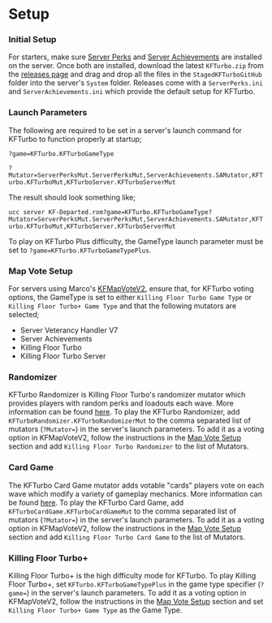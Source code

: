 # Setup
### Initial Setup
For starters, make sure [Server Perks](https://forums.tripwireinteractive.com/index.php?threads/mut-per-server-stats.36898/) and [Server Achievements](https://github.com/scaryghost/ServerAchievements) are installed on the server. Once both are installed, download the latest `KFTurbo.zip` from the [releases page](https://github.com/KFPilot/KFTurbo/releases) and drag and drop all the files in the `StagedKFTurboGitHub` folder into the server's `System` folder. Releases come with a `ServerPerks.ini` and `ServerAchievements.ini` which provide the default setup for KFTurbo.

### Launch Parameters
The following are required to be set in a server's launch command for KFTurbo to function properly at startup;

`?game=KFTurbo.KFTurboGameType`

`?Mutator=ServerPerksMut.ServerPerksMut,ServerAchievements.SAMutator,KFTurbo.KFTurboMut,KFTurboServer.KFTurboServerMut`

The result should look something like;

`ucc server KF-Departed.rom?game=KFTurbo.KFTurboGameType?Mutator=ServerPerksMut.ServerPerksMut,ServerAchievements.SAMutator,KFTurbo.KFTurboMut,KFTurboServer.KFTurboServerMut`

To play on KFTurbo Plus difficulty, the GameType launch parameter must be set to `?game=KFTurbo.KFTurboGameTypePlus`.

### Map Vote Setup
For servers using Marco's [KFMapVoteV2](https://forums.tripwireinteractive.com/index.php?threads/mod-voting-handler-fix.43202/), ensure that, for KFTurbo voting options, the GameType is set to either `Killing Floor Turbo Game Type` or `Killing Floor Turbo+ Game Type` and that the following mutators are selected;
- Server Veterancy Handler V7
- Server Achievements
- Killing Floor Turbo
- Killing Floor Turbo Server

### Randomizer

KFTurbo Randomizer is Killing Floor Turbo's randomizer mutator which provides players with random perks and loadouts each wave. More information can be found [here](https://github.com/KFPilot/KFTurbo/tree/master/KFTurboRandomizer#readme). To play the KFTurbo Randomizer, add `KFTurboRandomizer.KFTurboRandomizerMut` to the comma separated list of mutators (`?Mutator=`) in the server's launch parameters. To add it as a voting option in KFMapVoteV2, follow the instructions in the [Map Vote Setup](https://github.com/KFPilot/KFTurbo/blob/master/SETUP.md#map-vote-setup) section and add `Killing Floor Turbo Randomizer` to the list of Mutators.

### Card Game

The KFTurbo Card Game mutator adds votable "cards" players vote on each wave which modify a variety of gameplay mechanics. More information can be found [here](https://github.com/KFPilot/KFTurbo/tree/master/KFTurboCardGame#readme). To play the KFTurbo Card Game, add `KFTurboCardGame.KFTurboCardGameMut` to the comma separated list of mutators (`?Mutator=`) in the server's launch parameters. To add it as a voting option in KFMapVoteV2, follow the instructions in the [Map Vote Setup](https://github.com/KFPilot/KFTurbo/blob/master/SETUP.md#map-vote-setup) section and add `Killing Floor Turbo Card Game` to the list of Mutators.

### Killing Floor Turbo+

Killing Floor Turbo+ is the high difficulty mode for KFTurbo. To play Killing Floor Turbo+, set `KFTurbo.KFTurboGameTypePlus` in the game type specifier (`?game=`) in the server's launch parameters. To add it as a voting option in KFMapVoteV2, follow the instructions in the [Map Vote Setup](https://github.com/KFPilot/KFTurbo/blob/master/SETUP.md#map-vote-setup) section and set `Killing Floor Turbo+ Game Type` as the Game Type.
